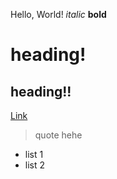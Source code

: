 Hello, World!
*italic*
**bold**
# heading!
## heading!!
[Link](https://twitter.com/ellaksay_)
> quote hehe
* list 1
* list 2
